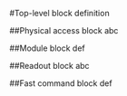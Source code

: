 #Top-level block definition

##Physical access block
abc

##Module block
def

##Readout block
abc

##Fast command block
def